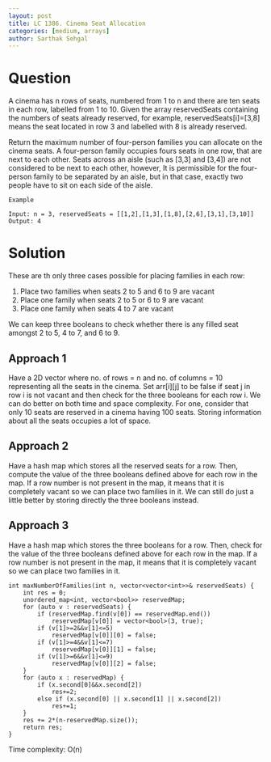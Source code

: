 ```yaml
---
layout: post
title: LC 1386. Cinema Seat Allocation
categories: [medium, arrays]
author: Sarthak Sehgal
---
```

# Question
A cinema has n rows of seats, numbered from 1 to n and there are ten seats in each row, labelled from 1 to 10. Given the array reservedSeats containing the numbers of seats already reserved, for example, reservedSeats[i]=[3,8] means the seat located in row 3 and labelled with 8 is already reserved.

Return the maximum number of four-person families you can allocate on the cinema seats. A four-person family occupies fours seats in one row, that are next to each other. Seats across an aisle (such as [3,3] and [3,4]) are not considered to be next to each other, however, It is permissible for the four-person family to be separated by an aisle, but in that case, exactly two people have to sit on each side of the aisle.
```
Example

Input: n = 3, reservedSeats = [[1,2],[1,3],[1,8],[2,6],[3,1],[3,10]]
Output: 4
```

# Solution
These are th only three cases possible for placing families in each row:
1. Place two families when seats 2 to 5 and 6 to 9 are vacant
2. Place one family when seats 2 to 5 or 6 to 9 are vacant
3. Place one family when seats 4 to 7 are vacant

We can keep three booleans to check whether there is any filled seat amongst 2 to 5, 4 to 7, and 6 to 9.

## Approach 1
Have a 2D vector where no. of rows = n and no. of columns = 10 representing all the seats in the cinema. Set arr[i][j] to be false if seat j in row i is not vacant and then check for the three booleans for each row i. We can do better on both time and space complexity. For one, consider that only 10 seats are reserved in a cinema having 100 seats. Storing information about all the seats occupies a lot of space.

## Approach 2
Have a hash map which stores all the reserved seats for a row. Then, compute the value of the three booleans defined above for each row in the map. If a row number is not present in the map, it means that it is completely vacant so we can place two families in it. We can still do just a little better by storing directly the three booleans instead.

## Approach 3
Have a hash map which stores the three booleans for a row. Then, check for the value of the three booleans defined above for each row in the map. If a row number is not present in the map, it means that it is completely vacant so we can place two families in it.

```
int maxNumberOfFamilies(int n, vector<vector<int>>& reservedSeats) {
    int res = 0;
    unordered_map<int, vector<bool>> reservedMap;
    for (auto v : reservedSeats) {
        if (reservedMap.find(v[0]) == reservedMap.end())
            reservedMap[v[0]] = vector<bool>(3, true);
        if (v[1]>=2&&v[1]<=5)
            reservedMap[v[0]][0] = false;
        if (v[1]>=4&&v[1]<=7)
            reservedMap[v[0]][1] = false;
        if (v[1]>=6&&v[1]<=9)
            reservedMap[v[0]][2] = false;
    }
    for (auto x : reservedMap) {
        if (x.second[0]&&x.second[2])
            res+=2;
        else if (x.second[0] || x.second[1] || x.second[2])
            res+=1;
    }
    res += 2*(n-reservedMap.size());
    return res;
}
```
Time complexity: O(n)